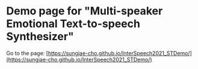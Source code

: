 # Demo page for "Multi-speaker Emotional Text-to-speech Synthesizer"

Go to the page: [https://sungjae-cho.github.io/InterSpeech2021_STDemo/](https://sungjae-cho.github.io/InterSpeech2021_STDemo/)
